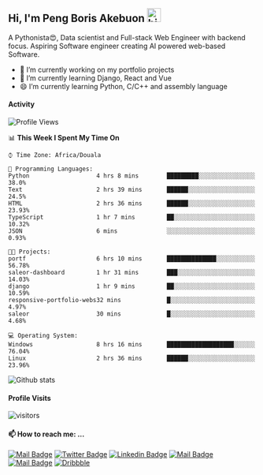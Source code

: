  ## Hi, I'm Peng Boris Akebuon <img src="https://user-images.githubusercontent.com/1303154/88677602-1635ba80-d120-11ea-84d8-d263ba5fc3c0.gif" width="28px" alt="hi">

 A Pythonista😍, Data scientist and Full-stack Web Engineer with backend focus. Aspiring Software engineer creating AI powered web-based Software.
- 🔭 I’m currently working on my portfolio projects
- 🌱 I’m currently learning Django, React and Vue
- 😄 I’m currently learning Python, C/C++ and assembly language

#### Activity
<!--START_SECTION:waka-->
![Profile Views](http://img.shields.io/badge/Profile%20Views-9-blue)

📊 **This Week I Spent My Time On** 

```text
⌚︎ Time Zone: Africa/Douala

💬 Programming Languages: 
Python                   4 hrs 8 mins        █████████░░░░░░░░░░░░░░░░   38.0% 
Text                     2 hrs 39 mins       ██████░░░░░░░░░░░░░░░░░░░   24.5% 
HTML                     2 hrs 36 mins       ██████░░░░░░░░░░░░░░░░░░░   23.93% 
TypeScript               1 hr 7 mins         ██░░░░░░░░░░░░░░░░░░░░░░░   10.32% 
JSON                     6 mins              ░░░░░░░░░░░░░░░░░░░░░░░░░   0.93%

🐱‍💻 Projects: 
portf                    6 hrs 10 mins       ██████████████░░░░░░░░░░░   56.78% 
saleor-dashboard         1 hr 31 mins        ███░░░░░░░░░░░░░░░░░░░░░░   14.03% 
django                   1 hr 9 mins         ██░░░░░░░░░░░░░░░░░░░░░░░   10.59% 
responsive-portfolio-webs32 mins             █░░░░░░░░░░░░░░░░░░░░░░░░   4.97% 
saleor                   30 mins             █░░░░░░░░░░░░░░░░░░░░░░░░   4.68%

💻 Operating System: 
Windows                  8 hrs 16 mins       ███████████████████░░░░░░   76.04% 
Linux                    2 hrs 36 mins       ██████░░░░░░░░░░░░░░░░░░░   23.96%

```


<!--END_SECTION:waka-->


![Github stats](https://github-readme-stats.vercel.app/api?username=itzomen&theme=vue&show_icons=true&count_private=true)
 
 #### Profile Visits 

![visitors](https://visitor-badge.glitch.me/badge?page_id=itzomen)

#### 📫 How to reach me: ...

[![Mail Badge](https://img.shields.io/badge/-itzomen-c0392b?style=flat&labelColor=c0392b&logo=gmail&logoColor=white)](mailto:peng.akebuon2468@gmail.com)
[![Twitter Badge](https://img.shields.io/badge/-@itz_omen-1ca0f1?style=flat&labelColor=1ca0f1&logo=twitter&logoColor=white&link=https://twitter.com/itz_omen)](https://twitter.com/itz_omen/) [![Linkedin Badge](https://img.shields.io/badge/-Peng_Boris_Akebuon-0e76a8?style=flat&labelColor=0e76a8&logo=linkedin&logoColor=white)](https://www.linkedin.com/in/peng-boris-akebuon-0b8ba0195/)
 [![Mail Badge](https://img.shields.io/badge/-Academy_Omen-e74c3c?style=flat&labelColor=e74c3c&logo=youtube&logoColor=white)](https://www.youtube.com/channel/UCknaAfNfqKQDQFnqP2zMA6A)  [![Mail Badge](https://img.shields.io/badge/-@itz_an_omen-5851DB?style=flat&labelColor=5851DB&logo=instagram&logoColor=white)](https://instagram.com/itz_an_omen)  [![Dribbble](https://img.shields.io/badge/-itzomen-ea4c89?style=flat&label&logo=dribbble&logoColor=white)](https://dribbble.com/itzomen)
